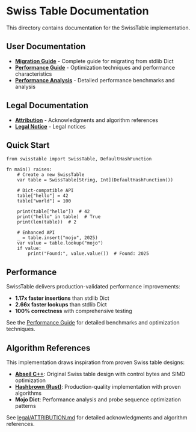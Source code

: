 # Swiss Table Documentation

This directory contains documentation for the SwissTable implementation.

## User Documentation

- **[Migration Guide](migration-from-dict.md)** - Complete guide for migrating from stdlib Dict
- **[Performance Guide](performance-guide.md)** - Optimization techniques and performance characteristics
- **[Performance Analysis](performance_analysis.md)** - Detailed performance benchmarks and analysis

## Legal Documentation

- **[Attribution](legal/ATTRIBUTION.md)** - Acknowledgments and algorithm references
- **[Legal Notice](legal/NOTICE)** - Legal notices

## Quick Start

```mojo
from swisstable import SwissTable, DefaultHashFunction

fn main() raises:
    # Create a new SwissTable
    var table = SwissTable[String, Int](DefaultHashFunction())
    
    # Dict-compatible API
    table["hello"] = 42
    table["world"] = 100
    
    print(table["hello"])  # 42
    print("hello" in table)  # True
    print(len(table))  # 2
    
    # Enhanced API
    _ = table.insert("mojo", 2025)
    var value = table.lookup("mojo")
    if value:
        print("Found:", value.value())  # Found: 2025
```

## Performance

SwissTable delivers production-validated performance improvements:
- **1.17x faster insertions** than stdlib Dict
- **2.66x faster lookups** than stdlib Dict  
- **100% correctness** with comprehensive testing

See the [Performance Guide](performance-guide.md) for detailed benchmarks and optimization techniques.

## Algorithm References

This implementation draws inspiration from proven Swiss table designs:
- **[Abseil C++](https://github.com/abseil/abseil-cpp)**: Original Swiss table design with control bytes and SIMD optimization
- **[Hashbrown (Rust)](https://github.com/rust-lang/hashbrown)**: Production-quality implementation with proven algorithms
- **Mojo Dict**: Performance analysis and probe sequence optimization patterns

See [legal/ATTRIBUTION.md](legal/ATTRIBUTION.md) for detailed acknowledgments and algorithm references.